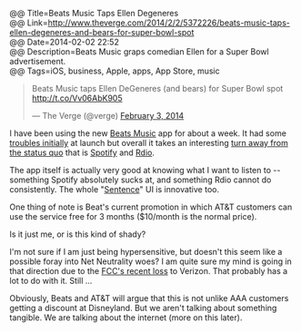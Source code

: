 @@ Title=Beats Music Taps Ellen Degeneres  
@@ Link=http://www.theverge.com/2014/2/2/5372226/beats-music-taps-ellen-degeneres-and-bears-for-super-bowl-spot  
@@ Date=2014-02-02 22:52  
@@ Description=Beats Music graps comedian Ellen for a Super Bowl advertisement.  
@@ Tags=iOS, business, Apple, apps, App Store, music  

<blockquote class="twitter-tweet tw-align-center" lang="en"><p>Beats Music taps Ellen DeGeneres (and bears) for Super Bowl spot <a href="http://t.co/Vv06AbK905">http://t.co/Vv06AbK905</a></p>&mdash; The Verge (@verge) <a href="https://twitter.com/verge/status/430133943942144000">February 3, 2014</a></blockquote> <script async src="//platform.twitter.com/widgets.js" charset="utf-8"></script>

I have been using the new [Beats Music][apple] app for about a week. It had some [troubles initially][digitaltrends] at launch but overall it takes an interesting [turn away from the status quo][macstories] that is [Spotify][spotify] and [Rdio][rdio]. 

The app itself is actually very good at knowing what I want to listen to -- something Spotify absolutely sucks at, and something Rdio cannot do consistently. The whole "[Sentence][sbnation]" UI is innovative too.

One thing of note is Beat's current promotion in which AT&T customers can use the service free for 3 months ($10/month is the normal price).

Is it just me, or is this kind of shady?

I'm not sure if I am just being hypersensitive, but doesn't this seem like a possible foray into Net Neutrality woes? I am quite sure my mind is going in that direction due to the [FCC's recent loss][theverge] to Verizon. That probably has a lot to do with it. Still ...

Obviously, Beats and AT&T will argue that this is not unlike AAA customers getting a discount at Disneyland. But we aren't talking about something tangible. We are talking about the internet (more on this later).

[apple]: https://itunes.apple.com/us/app/beats-music/id781817640?at=1l3vx9s
[digitaltrends]: http://www.digitaltrends.com/mobile/beats-music-service-issues/
[macstories]: http://www.macstories.net/stories/why-beats-music-matters/
[rdio]: http://www.rdio.com/
[sbnation]: http://cdn2.sbnation.com/entry_photo_images/9732245/ios_the_sentence_verge_super_wide.jpg
[spotify]: http://spotify.com/
[theverge]: http://www.theverge.com/2014/1/14/5307650/federal-court-strikes-down-net-neutrality-rules